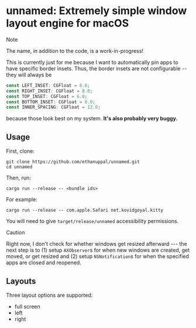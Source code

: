 # unnamed:  Extremely simple window layout engine for macOS

> [!NOTE]
> The name, in addition to the code, is a work-in-progress!

This is currently just for me because I want to automatically pin apps to have specific border insets.
Thus, the border insets are not configurable -- they will always be

```rs
const LEFT_INSET: CGFloat = 8.0;
const RIGHT_INSET: CGFloat = 8.0;
const TOP_INSET: CGFloat = 6.0;
const BOTTOM_INSET: CGFloat = 8.0;
const INNER_SPACING: CGFloat = 12.0;
```

because those look best on my system.
**It's also probably very buggy.**

## Usage

First, clone:

```shell
git clone https://github.com/ethanuppal/unnamed.git
cd unnamed
```

Then, run:

```shell
cargo run --release -- <bundle ids>
```

For example:

```shell
cargo run --release -- com.apple.Safari net.kovidgoyal.kitty
```

You will need to give `target/release/unnamed` accessibility permissions.

> [!CAUTION]
> Right now, I don't check for whether windows get resized afterward --- the next step is to (1) setup `AXObserver`s for when new windows are created, get moved, or get resized and (2) setup `NSNotification`s for when the specified apps are closed and reopened.

## Layouts

Three layout options are supported:

- full screen
- left
- right

<!--## Move windows around-->
<!---->
<!--You can use RPC to port 12345:-->
<!---->
<!--```shell-->
<!--curl -X POST http://localhost:12345 \-->
<!--    -H "Content-Type: application/json" \-->
<!--    -d '{"bundleID": "net.kovidgoyal.kitty", "position": "left"}'-->
<!--```-->
<!---->
<!--Pass the bundle ID and the position (one of `"left"`, `"full"`, or `"right"`).-->
